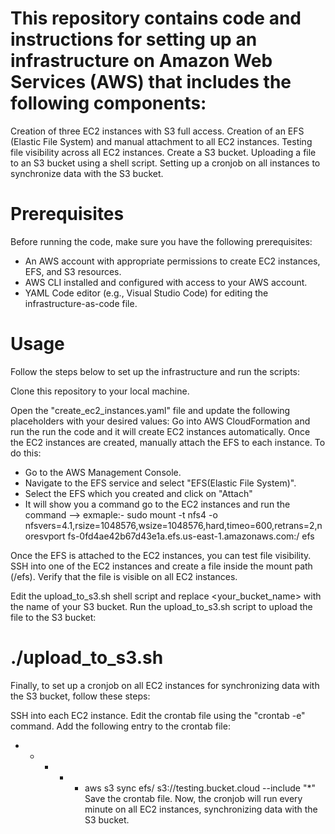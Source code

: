 # This repository contains code and instructions for setting up an infrastructure on Amazon Web Services (AWS) that includes the following components:
Creation of three EC2 instances with S3 full access.
Creation of an EFS (Elastic File System) and manual attachment to all EC2 instances.
Testing file visibility across all EC2 instances.
Create a S3 bucket.
Uploading a file to an S3 bucket using a shell script.
Setting up a cronjob on all instances to synchronize data with the S3 bucket.

# Prerequisites
Before running the code, make sure you have the following prerequisites:

* An AWS account with appropriate permissions to create EC2 instances, EFS, and S3 resources.
* AWS CLI installed and configured with access to your AWS account.
* YAML Code editor (e.g., Visual Studio Code) for editing the infrastructure-as-code file.

# Usage

Follow the steps below to set up the infrastructure and run the scripts:

Clone this repository to your local machine.

Open the "create_ec2_instances.yaml" file and update the following placeholders with your desired values:
Go into AWS CloudFormation and run the run the code and it will create EC2 instances automatically.
Once the EC2 instances are created, manually attach the EFS to each instance. To do this:

* Go to the AWS Management Console.
* Navigate to the EFS service and select "EFS(Elastic File System)".
* Select the EFS which you created and click on "Attach" 
* It will show you a command go to the EC2 instances and run the command --> exmaple:- sudo mount -t nfs4 -o nfsvers=4.1,rsize=1048576,wsize=1048576,hard,timeo=600,retrans=2,noresvport fs-0fd4ae42b67d43e1a.efs.us-east-1.amazonaws.com:/ efs

Once the EFS is attached to the EC2 instances, you can test file visibility. SSH into one of the EC2 instances and create a file inside the mount path (/efs). Verify that the file is visible on all EC2 instances.

Edit the upload_to_s3.sh shell script and replace <your_bucket_name> with the name of your S3 bucket.
Run the upload_to_s3.sh script to upload the file to the S3 bucket:
# ./upload_to_s3.sh
Finally, to set up a cronjob on all EC2 instances for synchronizing data with the S3 bucket, follow these steps:

SSH into each EC2 instance.
Edit the crontab file using the "crontab -e" command.
Add the following entry to the crontab file:
* * * * * aws s3 sync efs/ s3://testing.bucket.cloud --include "*"
Save the crontab file.
Now, the cronjob will run every minute on all EC2 instances, synchronizing data with the S3 bucket.
